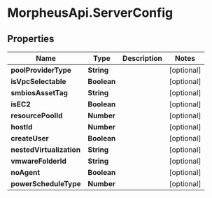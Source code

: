# MorpheusApi.ServerConfig

## Properties

Name | Type | Description | Notes
------------ | ------------- | ------------- | -------------
**poolProviderType** | **String** |  | [optional] 
**isVpcSelectable** | **Boolean** |  | [optional] 
**smbiosAssetTag** | **String** |  | [optional] 
**isEC2** | **Boolean** |  | [optional] 
**resourcePoolId** | **Number** |  | [optional] 
**hostId** | **Number** |  | [optional] 
**createUser** | **Boolean** |  | [optional] 
**nestedVirtualization** | **String** |  | [optional] 
**vmwareFolderId** | **String** |  | [optional] 
**noAgent** | **Boolean** |  | [optional] 
**powerScheduleType** | **Number** |  | [optional] 


